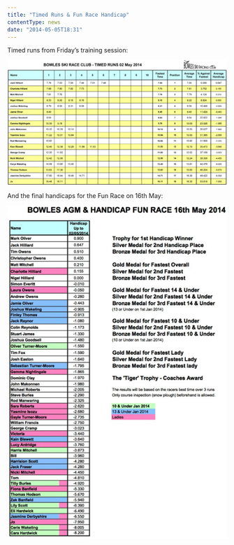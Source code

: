 ```yaml
---
title: "Timed Runs & Fun Race Handicap"
contentType: news
date: "2014-05-05T18:31"
---
```


Timed runs from Friday’s training session:

![timed runs results](Bowles_Timed_Runs_020514.jpg)

And the final handicaps for the Fun Race on 16th May:

![handicaps](bowles_handicaps_030514.jpg)
